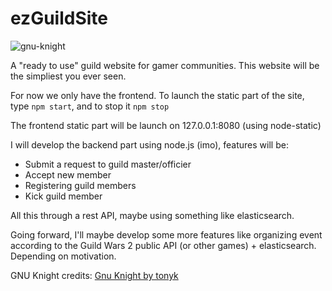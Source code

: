 ezGuildSite
===========

![gnu-knight](https://raw.githubusercontent.com/laryakan/ezGuildSite/master/frontend/img/banner273x296.png)

A "ready to use" guild website for gamer communities. This website will be the simpliest you ever seen.

For now we only have the frontend. To launch the static part of the site, type `npm start`, and to stop it `npm stop`
  
The frontend static part will be launch on 127.0.0.1:8080 (using node-static)

I will develop the backend part using node.js (imo), features will be:
- Submit a request to guild master/officier
- Accept new member
- Registering guild members
- Kick guild member

All this through a rest API, maybe using something like elasticsearch.

Going forward, I'll maybe develop some more features like organizing event according to the Guild Wars 2 public API (or other games) + elasticsearch. Depending on motivation.

GNU Knight credits: [Gnu Knight by tonyk](https://openclipart.org/detail/14546/gnu-knight-by-tonyk)
